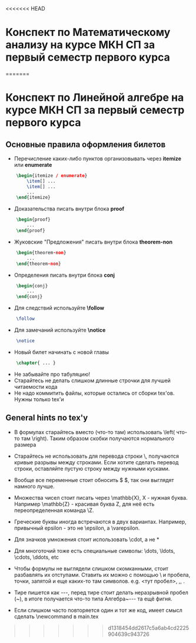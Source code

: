 <<<<<<< HEAD
# Конспект по Математическому анализу на курсе МКН СП за первый семестр первого курса
=======
# Конспект по Линейной алгебре на курсе МКН СП за первый семестр первого курса
## Основные правила оформления билетов 
* Перечисление каких-либо пунктов организовывать через **itemize** или **enumerate**
```tex
    \begin{itemize / enumerate}
        \item[] ...
        \item[] ...
        ...
    \end{itemize}
```
* Доказательства писать внутри блока **proof**
```tex
    \begin{proof}
        ...
    \end{proof}
```
* Жуковские "Предложения" писать внутри блока **theorem-non**
```tex
    \begin{theorem-non} 
        ... 
    \end{theorem-non}
```
* Определения писать внутри блока **conj**
```tex
    \begin{conj} 
        ...
    \end{conj}
```
* Для следствий используйте **\follow**
```tex
    \follow
```
* Для замечаний используйте **\notice**
```tex
    \notice
```
* Новый билет начинать с новой главы 
```tex
    \chapter{ ... }
```
* Не забывайте про табуляцию!
* Старайтесь не делать слишком длинные строчки для лучшей читаемости кода
* Не надо коммитить файлы, которые остались от сборки tex'ов. Нужны только tex'и
## General hints по tex'у
* В формулах старайтесь вместо (что-то там) использовать \left( что-то там \right). Таким образом скобки получаются нормального размера
* Старайтесь не использовать для перевода строки \\, получаются кривые разрывы между строками. Если хотите сделать перевод строки, оставляйте пустую строку между нужными кусками.
* Вообще все переменные стоит обносить $ $, так они выглядят намного лучше.
* Множества чисел стоит писать через \mathbb{X}, X - нужная буква. Например \mathbb{Z} - красивая буква Z, для неё есть переопределенная команда \Z.
* Греческие буквы иногда встречаются в двух вариантах. Например, привычный epsilon - это не \epsilon, а \varepsilon.
* Для значков умножения стоит использовать \cdot, а не *

* Для многоточий тоже есть специальные символы: \dots, \ldots, \cdots, \ddots, etc
* Чтобы формулы не выглядели слишком скомканными, стоит разбавлять их отступами. Ставить их можно с помощью \ и пробела, точки, запятой и еще каких-то там символов. e.g. \<тут пробел>, \,, \.

* Тире пишется как ---, перед тире стоит делать неразрывной пробел (~), в итоге получается что-то типа Алгебра~--- та ещё фигня.
* Если слишком часто повторяется один и тот же код, имеет смысл сделать \newcommand в main.tex
>>>>>>> d1318454dd2617c5a6ab4cd2225904639c943726
